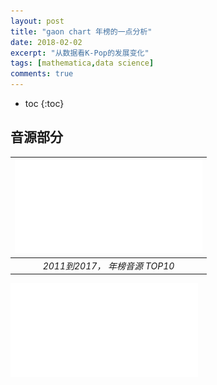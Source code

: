 ```yaml
---
layout: post
title: "gaon chart 年榜的一点分析"
date: 2018-02-02
excerpt: "从数据看K-Pop的发展变化"
tags: [mathematica,data science]
comments: true
---
```

* toc
{:toc}

## 音源部分



| ![gaon_digital_top10.pdf](/images/gaon_digital_top10.pdf) |
| :--------------------------------------: |
|         *2011到2017， 年榜音源 TOP10*          |

![gaon_digital_top10.pdf](/images/gaon_digital_top10.pdf)
